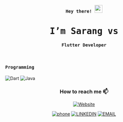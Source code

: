 <p align="center"><samp><b> Hey there! <img src="https://media.giphy.com/media/hvRJCLFzcasrR4ia7z/giphy.gif" width="25px"> </b></samp></p>
<p align="center"><h1 align="center"><samp> I’m Sarang vs </h1></p>
<p align="center"><h4 align="center"><samp> Flutter Developer</h4></p>
<br>

<div>
  
<!--   
- 🔭 <samp>I’m currently learning flutter architecture
- 💬 <samp>Ask me about Flutter.
- 🥇 <samp>Open Source Contributor. -->
</div> 

<h4><b><samp>Programming</samp></b></h4>

![Dart](https://img.shields.io/badge/-dart-fff?style=for-the-badge&logo=dart&logoColor=black)
![Java](https://img.shields.io/badge/-Java-007396?style=for-the-badge&logo=Java&logoColor=white)
  
<!-- <h4><b><samp>Tools and Technologies</samp></b></h4> -->
<!-- ![Dart](https://img.shields.io/badge/Dart-2bb7f6?style=flat-square&logo=Dart&logoColor=white)
![Firebase](https://img.shields.io/badge/Firebase-ffcb2c?style=flat-square&logo=Firebase&logoColor=white)  
![Git](https://img.shields.io/badge/Git-F05032?style=flat-square&logo=Git&logoColor=white)  
![Visual Studio Code](https://img.shields.io/badge/Visual_Studio_Code-007ACC?style=flat-square&logo=Visual-Studio-Code&logoColor=white)   -->

  
</div>
<div align="center">
<h3> How to reach me 📫</h3>

 [![Website](https://img.shields.io/badge/-Website-black?style=for-the-badge&logo=Julia&logoColor=white)](https://sarangvs.github.io/sarang/)
 
 [![phone](https://img.shields.io/badge/-+918848561898-1DA1F2?style=for-the-badge&logo=Julia&logoColor=white)](tel:8848561898)
 [![LINKEDIN](https://img.shields.io/badge/-LINKEDIN-0077B5?style=for-the-badge&logo=Linkedin&logoColor=white)](https://www.linkedin.com/in/sarang-vs-24a837213/)
 [![EMAIL](https://img.shields.io/badge/-EMAIL-D14836?style=for-the-badge&logo=Mail.Ru&logoColor=white)](mailto:sarang6180@gmail.com)
 
</div>  

